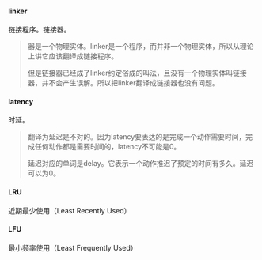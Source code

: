 #### linker

链接程序。链接器。

> 器是一个物理实体。linker是一个程序，而并非一个物理实体，所以从理论上讲它应该翻译成链接程序。
>
> 但是链接器已经成了linker约定俗成的叫法，且没有一个物理实体叫链接器，并不会产生误解。所以把linker翻译成链接器也没有问题。

#### latency

时延。

> 翻译为延迟是不对的。因为latency要表达的是完成一个动作需要时间，完成任何动作都是需要时间的，latency不可能是0。
>
> 延迟对应的单词是delay。它表示一个动作推迟了预定的时间有多久。延迟可以为0。

#### LRU

近期最少使用（Least Recently Used）

#### LFU

最小频率使用（Least Frequently Used）